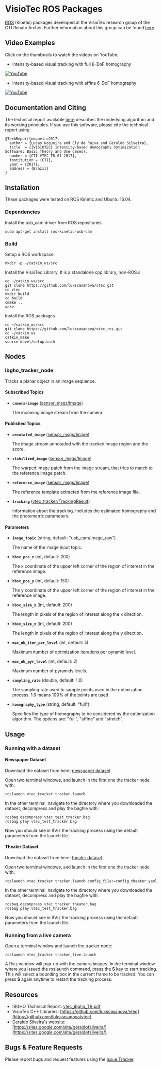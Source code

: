 # VisioTec ROS Packages

[ROS] (Kinetic) packages developed at the VisioTec research group of the CTI Renato Archer. Further information about this group can be found [here](https://sites.google.com/site/geraldofsilveira/talks#TOC-Project-VISIOTEC-in-5-slides).


## Video Examples ##

Click on the thumbnails to watch the videos on YouTube.

* Intensity-based visual tracking with full 8-DoF homography

[![YouTube](https://img.youtube.com/vi/r7kZLqQ5xbI/0.jpg)](https://www.youtube.com/watch?v=r7kZLqQ5xbI)

* Intensity-based visual tracking with affine 6-DoF homography

[![YouTube](https://img.youtube.com/vi/W-7otD3THM4/0.jpg)](https://www.youtube.com/watch?v=W-7otD3THM4)


## Documentation and Citing ##

The technical report available [here](https://github.com/lukscasanova/vtec/blob/master/vtec_ibgho_TR.pdf) describes the underlying algorithm and its working principles. If you use this software, please cite the technical report using:

```
@TechReport{nogueira2017,
  author = {Lucas Nogueira and Ely de Paiva and Geraldo Silveira},
  title  = {{VISIOTEC} Intensity-based Homography Optimization Software: Basic Theory and Use Cases},
  number = {CTI-VTEC-TR-01-2017},
  institution = {CTI},
  year = {2017},
  address = {Brazil}
}
```


## Installation ##

These packages were tested on ROS Kinetic and Ubuntu 16.04.

### Dependencies ###

Install the usb_cam driver from ROS repositories.

```
sudo apt-get install ros-kinetic-usb-cam
```

### Build ###
Setup a ROS workspace.

```
mkdir -p ~/catkin_ws/src
```

Install the VisioTec Library. It is a standalone cpp library, non-ROS.s

```
cd ~/catkin_ws/src
git clone https://github.com/lukscasanova/vtec.git
cd vtec
mkdir build
cd build
cmake ..
make
```

Install the ROS packages

```
cd ~/catkin_ws/src
git clone https://github.com/lukscasanova/vtec_ros.git
cd ~/catkin_ws
catkin_make
source devel/setup.bash
```

## Nodes ##

### ibgho_tracker_node ###

Tracks a planar object in an image sequence.

#### Subscribed Topics

* **`camera/image`** ([sensor_msgs/Image])

   The incoming image stream from the camera.

#### Published Topics

* **`annotated_image`** ([sensor_msgs/Image])

   The image stream annotaded with the tracked image region and the score.

* **`stabilized_image`** ([sensor_msgs/Image])

   The warped image patch from the image stream, that tries to match to the reference image patch.

* **`reference_image`** ([sensor_msgs/Image])

   The reference template extracted from the reference image file.   

* **`tracking`** ([vtec_tracker/TrackingResult])

   Information about the tracking. Includes the estimated homography and the photometric parameters.

#### Parameters

* **`image_topic`** (string, default: "usb_cam/image_raw")

   The name of the image input topic.

* **`bbox_pos_x`** (int, default: 200)

   The x coordinate of the upper left corner of the region of interest in the reference image.

* **`bbox_pos_y`** (int, default: 150)

   The y coordinate of the upper left corner of the region of interest in the reference image.

* **`bbox_size_x`** (int, default: 200)

   The length in pixels of the region of interest along the x direction.

* **`bbox_size_x`** (int, default: 200)

   The length in pixels of the region of interest along the y direction.

* **`max_nb_iter_per_level`** (int, default: 5)

   Maximum number of optimization iterations per pyramid level.

* **`max_nb_pyr_level`** (int, default: 2)

   Maximum number of pyramids levels.

* **`sampling_rate`** (double, default: 1.0)

   The sampling rate used to sample points used in the optimization process. 1.0 means 100% of the points are used.

* **`homography_type`** (string, default: "full")

   Specifies the type of homography to be considered by the optimization algorithm. The options are: "full", "affine" and "stretch".


## Usage ##

### Running with a dataset ###

#### Newspaper Dataset ####

Download the dataset from here: [newspaper dataset](https://www.dropbox.com/s/kxv9ahrxhvgebja/vtec_test_tracker.bag?dl=0)

Open two terminal windows, and launch in the first one the tracker node with:

```
roslaunch vtec_tracker tracker.launch
```

In the other terminal, navigate to the directory where you downloaded the dataset, decompress and play the bagfile with:

```
rosbag decompress vtec_test_tracker.bag
rosbag play vtec_test_tracker.bag
```

Now you should see in RViz the tracking process using the default parameters from the launch file.

#### Theater Dataset ####

Download the dataset from here: [theater dataset](https://www.dropbox.com/s/rqz14fa8epjnpmr/vtec_tracker_theater.bag?dl=0)

Open two terminal windows, and launch in the first one the tracker node with:

```
roslaunch vtec_tracker tracker.launch config_file:=config_theater.yaml
```

In the other terminal, navigate to the directory where you downloaded the dataset, decompress and play the bagfile with:

```
rosbag decompress vtec_tracker_theater.bag
rosbag play vtec_test_tracker.bag
```

Now you should see in RViz the tracking process using the default parameters from the launch file.


### Running from a live camera ###

Open a terminal window and launch the tracker node:

```
roslaunch vtec_tracker tracker_live.launch
```

A Rviz window will pop-up with the camera images. In the terminal window where you issued the roslaunch command, press the **S** key to start tracking. This will select a bounding box in the current frame to be tracked. You can press **S** again anytime to restart the tracking process.


## Resources ##

* IBGHO Technical Report: [vtec\_ibgho\_TR.pdf](https://github.com/lukscasanova/vtec/blob/master/vtec_ibgho_TR.pdf)
* VisioTec C++ Libraries: [https://github.com/lukscasanova/vtec](https://github.com/lukscasanova/vtec)
* Geraldo Silveira's website: [https://sites.google.com/site/geraldofsilveira/](https://sites.google.com/site/geraldofsilveira/)


## Bugs & Feature Requests

Please report bugs and request features using the [Issue Tracker](https://github.com/lukscasanova/vtec_ros/issues).

[ROS]: http://www.ros.org
[sensor_msgs/Image]: http://docs.ros.org/api/sensor_msgs/html/msg/Image.html
[vtec_tracker/TrackingResult]: vtec_msgs/msg/TrackingResult.msg
